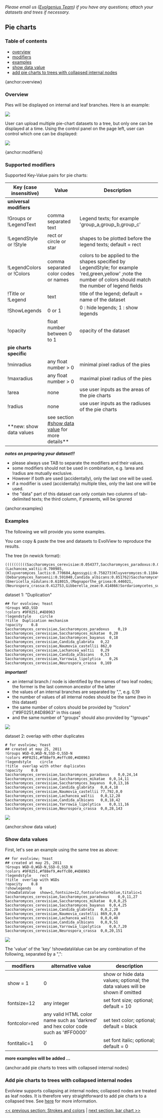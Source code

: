*Please email us ([Evolgenius Team](mailto:evolgenius.team@gmail.com)) if you have any questions; attach your datasets and trees if necessary.*

## Pie charts

### Table of contents
* [overview](#overview)
* [modifiers](#modifiers)
* [examples](#examples)
* [show data value](#show-data-value)
* [add pie charts to trees with collapsed internal nodes](#add-pie-charts-to-trees-with-collapsed-internal-nodes)

{anchor:overview}
### Overview
Pies will be displayed on internal and leaf branches.
Here is an example:

![](images/DatasetPieCharts_piechart_overview.png)

User can upload multiple pie-chart datasets to a tree, but only one can be displayed at a time.
Using the control panel on the page left, user can control which one can be displayed:

![](images/DatasetPieCharts_piechart_usercontrol.png)

{anchor:modifiers}
### Supported modifiers
Supported Key-Value pairs for pie charts:

|Key (case insensitive)|Value|Description|
|----------------------|-----|-----------|
|**universal modifiers**| | |
|!Groups or !LegendText|comma separated text|Legend texts; for example 'group_a,group_b,group_c'|
|!LegendStyle or !Style|rect or circle or star|shapes to be plotted before the legend texts; default = rect|
|!LegendColors or !Colors|comma separated color codes or names|colors to be applied to the shapes specified by LegendStyle; for example 'red,green,yellow' ;note the number of colors should match the number of legend fields|
|!Title or !Legend|text|title of the legend; default = name of the dataset|
|!ShowLegends|0 or 1|0 : hide legends; 1 : show legends|
|!opacity|float number between 0 to 1|opacity of the dataset|
|**pie charts specific**| | |
|!minradius|any float number > 0|minimal pixel radius of the pies|
|!maxradius|any float number > 0|maximal pixel radius of the pies|
|!area|none|use user inputs as the areas of the pie charts|
|!radius|none|use user inputs as the radiuses of the pie charts|
|**new: show data values|see section [#show data value](#show-data-value) for more details**| |

**_notes on preparing your dataset!!_**

* please always use TAB to separate the modifiers and their values.
* some modifiers should not be used in combination, e.g. !area and !radius are mutually exclusive.
* However if both are used (accidentally), only the last one will be used.
* if a modifier is used (accidentally) multiple tiles, only the last one will be used.
* the "data" part of this dataset can only contain two columns of tab-delimited texts; the third column, if presents, will be ignored

{anchor:examples}
### Examples
The following we will provide you some examples.

You can copy & paste the tree and datasets to EvolView to reproduce the results.

The tree (in newick format):

```
((((((((((Saccharomyces_cerevisiae:0.054377,Saccharomyces_paradoxus:0.039196)Saccharomyces_subclade:0.035915,Saccharomyces_mikatae:0.082075)Saccharomyces_subclade:0.054132,Saccharomyces_bayanus:0.128022)Saccharomyces:0.485857,Candida_glabrata:0.874698)Saccharomycetaceae_subclade:0.060179,Naumovia_castellii:0.761269)Saccharomycetaceae_subclade:0.182516,(Lachancea_waltii:0.700985,(Kluyveromyces_lactis:0.770604,Agossypii:0.758273)Kluyveromyces:0.118441)Saccharomycetaceae_subclade:0.146942)Saccharomycetaceae:1.069627,(Debaryomyces_hansenii:0.591048,Candida_albicans:0.851762)Saccharomycetales_subclade:0.866539)Saccharomycetales_subclade:0.844816,Yarrowia_lipolytica:1.745091)Saccharomycetales:0.650477,(Emericella_nidulans:0.618015,(Magnaporthe_grisea:0.446021,(Neurospora_crassa:0.412753,Gibberella_zeae:0.414866)Sordariomycetes_subclade:0.071418)Sordariomycetes:0.318914)Pezizomycotina:0.873484)Ascomycota_subclade:0.955079,Schizosaccharomyces_pombe:0.952249);
```

dataset 1: "Duplication"

```
## for evolview; Yeast
!Groups	WGD,SSD
!colors	#9F0251,#4D8963
!legendstyle	circle
!title	Duplication mechanism
!opacity	0.8
Saccharomyces_cerevisiae,Saccharomyces_paradoxus	0,19
Saccharomyces_cerevisiae,Saccharomyces_mikatae	0,20
Saccharomyces_cerevisiae,Saccharomyces_bayanus	0,18
Saccharomyces_cerevisiae,Candida_glabrata	0,22
Saccharomyces_cerevisiae,Naumovia_castellii	862,0
Saccharomyces_cerevisiae,Lachancea_waltii	0,29
Saccharomyces_cerevisiae,Candida_albicans	0,53
Saccharomyces_cerevisiae,Yarrowia_lipolytica	0,26
Saccharomyces_cerevisiae,Neurospora_crassa	0,169
```

_**important!**_

* an internal branch / node is identified by the names of two leaf nodes; the former is the last common ancestor of the latter
* the values of an internal branches are separated by ",", e.g. 0,19
* the number of values of all internal nodes should be the same (two in this dataset)
* the same number of colors should be provided by "!colors" ("#9F0251,#4D8963" in this case)
* and the same number of "groups" should also provided by "!groups"

![](images/DatasetPieCharts_peichart_example1.png)

dataset 2: overlap with other duplicates

```
# for evolview; Yeast
## created at may 25, 2011
!Groups	WGD-O,WGD-N,SSD-O,SSD-N
!colors	#9F0251,#f88ef9,#effc00,#4D8963
!legendstyle	circle
!title	overlap with other duplicates
!opacity	0.8
Saccharomyces_cerevisiae,Saccharomyces_paradoxus	0,0,24,14
Saccharomyces_cerevisiae,Saccharomyces_mikatae	0,0,14,11
Saccharomyces_cerevisiae,Saccharomyces_bayanus	0,0,13,16
Saccharomyces_cerevisiae,Candida_glabrata	0,0,4,18
Saccharomyces_cerevisiae,Naumovia_castellii	77,792,0,0
Saccharomyces_cerevisiae,Lachancea_waltii	0,0,12,28
Saccharomyces_cerevisiae,Candida_albicans	0,0,18,42
Saccharomyces_cerevisiae,Yarrowia_lipolytica	0,0,11,16
Saccharomyces_cerevisiae,Neurospora_crassa	0,0,28,143
```

![](images/DatasetPieCharts_peichart_example2.png)

{anchor:show data value}

### Show data values

First, let's see an example using the same tree as above:

```
## for evolview; Yeast
## created at may 25, 2011
!Groups	WGD-O,WGD-N,SSD-O,SSD_N
!colors	#9F0251,#f88ef9,#effc00,#4D8963
!legendstyle	rect
!title	overlap with WGDs
!opacity	0.8
!showlegends	0
!showDataValue	show=1,fontsize=12,fontcolor=darkblue,titalic=1
Saccharomyces_cerevisiae,Saccharomyces_paradoxus	0,0,11,27
Saccharomyces_cerevisiae,Saccharomyces_mikatae	0,0,0,25
Saccharomyces_cerevisiae,Saccharomyces_bayanus	0,0,4,25
Saccharomyces_cerevisiae,Candida_glabrata	0,0,2,20
Saccharomyces_cerevisiae,Naumovia_castellii	869,0,0,0
Saccharomyces_cerevisiae,Lachancea_waltii	0,0,0,40
Saccharomyces_cerevisiae,Candida_albicans	0,0,9,51
Saccharomyces_cerevisiae,Yarrowia_lipolytica	0,0,7,20
Saccharomyces_cerevisiae,Neurospora_crassa	0,0,20,151
```

![](images/DatasetPieCharts_piechart_showdatavalue2.png)

The 'value' of the 'key' !showdataValue can be any combination of the following, separated by a ",":

 modifiers|alternative value|description
 ---------|-----------------|-----------
|show = 1|0|show or hide data values; optional; the data values will be shown if omitted|
|fontsize=12|any integer|set font size; optional; default = 10|
|fontcolor=red|any valid HTML color name such as 'darkred' and hex color code such as '#FF0000' |set text color; optional; default = black|
|fontitalic=1|0|set font italic; optional; default = 0|

**more examples will be added ...**

{anchor:add pie charts to trees with collapsed internal nodes}

### Add pie charts to trees with collapsed internal nodes

Evolview supports collapsing at internal nodes; collapsed nodes are treated as leaf nodes. It is therefore very straightforward to add pie charts to a collapsed tree. See [here](/datasets/13_collapse_at_internal_nodes/DatasetCollapseInternalNodes.md) for more information.

[<< previous section: Strokes and colors](/datasets/01_stroke_color_and_width/DatasetStroke.md)      |       [next section: bar chart >>](/datasets/03_bar/DatasetBars.md)
